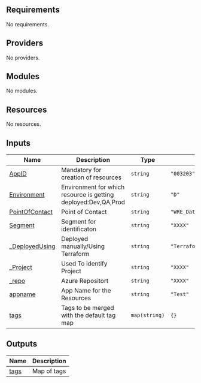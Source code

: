 ## Requirements

No requirements.

## Providers

No providers.

## Modules

No modules.

## Resources

No resources.

## Inputs

| Name | Description | Type | Default | Required |
|------|-------------|------|---------|:--------:|
| <a name="input_AppID"></a> [AppID](#input\_AppID) | Mandatory for creation of resources | `string` | `"003203"` | no |
| <a name="input_Environment"></a> [Environment](#input\_Environment) | Environment for which resource is getting deployed:Dev,QA,Prod | `string` | `"D"` | no |
| <a name="input_PointOfContact"></a> [PointOfContact](#input\_PointOfContact) | Point of Contact | `string` | `"WRE_Datawarehouse_Support@willistowerswatson.com"` | no |
| <a name="input_Segment"></a> [Segment](#input\_Segment) | Segment for identificaton | `string` | `"XXXX"` | no |
| <a name="input__DeployedUsing"></a> [\_DeployedUsing](#input\_\_DeployedUsing) | Deployed manually/Using Terraform | `string` | `"Terraform"` | no |
| <a name="input__Project"></a> [\_Project](#input\_\_Project) | Used To identify Project | `string` | `"XXXX"` | no |
| <a name="input__repo"></a> [\_repo](#input\_\_repo) | Azure Repositort | `string` | `"XXXX"` | no |
| <a name="input_appname"></a> [appname](#input\_appname) | App Name for the Resources | `string` | `"Test"` | no |
| <a name="input_tags"></a> [tags](#input\_tags) | Tags to be merged with the default tag map | `map(string)` | `{}` | no |

## Outputs

| Name | Description |
|------|-------------|
| <a name="output_tags"></a> [tags](#output\_tags) | Map of tags |
